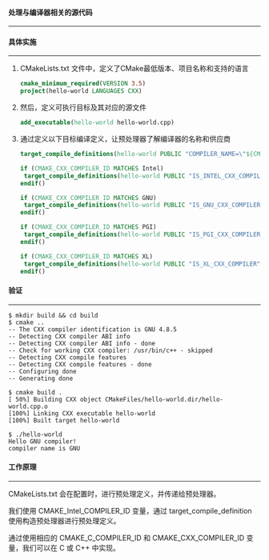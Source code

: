 #### 处理与编译器相关的源代码

---

#### 具体实施

---

1. CMakeLists.txt 文件中，定义了CMake最低版本、项目名称和支持的语言

   ``` cmake
   cmake_minimum_required(VERSION 3.5)
   project(hello-world LANGUAGES CXX)
   ```

2. 然后，定义可执行目标及其对应的源文件

   ``` cmake
   add_executable(hello-world hello-world.cpp)
   ```

3. 通过定义以下目标编译定义，让预处理器了解编译器的名称和供应商

   ``` cmake
   target_compile_definitions(hello-world PUBLIC "COMPILER_NAME=\"${CMAKE_CXX_COMPILER_ID}\"")
   
   if (CMAKE_CXX_COMPILER_ID MATCHES Intel)
   	target_compile_definitions(hello-world PUBLIC "IS_INTEL_CXX_COMPILER")
   endif()
   
   if (CMAKE_CXX_COMPILER_ID MATCHES GNU)
   	target_compile_definitions(hello-world PUBLIC "IS_GNU_CXX_COMPILER")
   endif()
   
   if (CMAKE_CXX_COMPILER_ID MATCHES PGI)
   	target_compile_definitions(hello-world PUBLIC "IS_PGI_CXX_COMPILER")
   endif()
   
   if (CMAKE_CXX_COMPILER_ID MATCHES XL)
   	target_compile_definitions(hello-world PUBLIC "IS_XL_CXX_COMPILER")
   endif()
   ```

#### 验证

---

``` shell
$ mkdir build && cd build
$ cmake ..
-- The CXX compiler identification is GNU 4.8.5
-- Detecting CXX compiler ABI info
-- Detecting CXX compiler ABI info - done
-- Check for working CXX compiler: /usr/bin/c++ - skipped
-- Detecting CXX compile features
-- Detecting CXX compile features - done
-- Configuring done
-- Generating done

$ cmake build .
[ 50%] Building CXX object CMakeFiles/hello-world.dir/hello-world.cpp.o
[100%] Linking CXX executable hello-world
[100%] Built target hello-world

$ ./hello-world
Hello GNU compiler!
compiler name is GNU
```

#### 工作原理

---

CMakeLists.txt 会在配置时，进行预处理定义，并传递给预处理器。

我们使用 CMAKE_Intel_COMPILER_ID 变量，通过 target_compile_definition 使用构造预处理器进行预处理定义。

通过使用相应的 CMAKE_C_COMPILER_ID 和 CMAKE_CXX_COMPILER_ID 变量，我们可以在 C 或 C++ 中实现。
